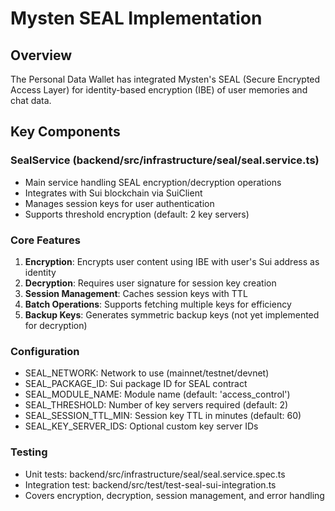 # Mysten SEAL Implementation

## Overview
The Personal Data Wallet has integrated Mysten's SEAL (Secure Encrypted Access Layer) for identity-based encryption (IBE) of user memories and chat data.

## Key Components

### SealService (backend/src/infrastructure/seal/seal.service.ts)
- Main service handling SEAL encryption/decryption operations
- Integrates with Sui blockchain via SuiClient
- Manages session keys for user authentication
- Supports threshold encryption (default: 2 key servers)

### Core Features
1. **Encryption**: Encrypts user content using IBE with user's Sui address as identity
2. **Decryption**: Requires user signature for session key creation
3. **Session Management**: Caches session keys with TTL
4. **Batch Operations**: Supports fetching multiple keys for efficiency
5. **Backup Keys**: Generates symmetric backup keys (not yet implemented for decryption)

### Configuration
- SEAL_NETWORK: Network to use (mainnet/testnet/devnet)
- SEAL_PACKAGE_ID: Sui package ID for SEAL contract
- SEAL_MODULE_NAME: Module name (default: 'access_control')
- SEAL_THRESHOLD: Number of key servers required (default: 2)
- SEAL_SESSION_TTL_MIN: Session key TTL in minutes (default: 60)
- SEAL_KEY_SERVER_IDS: Optional custom key server IDs

### Testing
- Unit tests: backend/src/infrastructure/seal/seal.service.spec.ts
- Integration test: backend/src/test/test-seal-sui-integration.ts
- Covers encryption, decryption, session management, and error handling